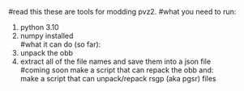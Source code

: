 #read this
these are tools for modding pvz2.
#what you need to run:
1. python 3.10  
2. numpy installed  
#what it can do (so far):
1. unpack the obb  
2. extract all of the file names and save them into a json file  
#coming soon
make a script that can repack the obb and:  
make a script that can unpack/repack rsgp (aka pgsr) files
